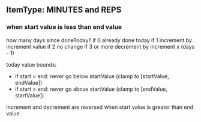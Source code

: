 ## ItemType: MINUTES and REPS
### when start value is less than end value

how many days since doneToday?
if 0
    already done today
if 1
    increment by increment value
if 2
    no change
if 3 or more
    decrement by increment x (days - 1)

today value bounds:
- if start < end: never go below startValue (clamp to [startValue, endValue])
- if start > end: never go above startValue (clamp to [endValue, startValue])

increment and decrement are reversed when start value is greater than end value